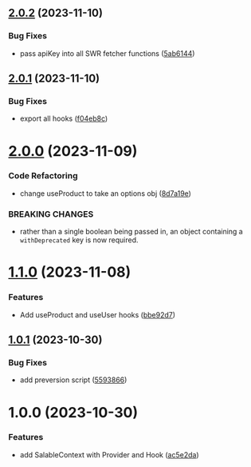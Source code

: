 ## [2.0.2](https://github.com/Salable/react-utils/compare/v2.0.1...v2.0.2) (2023-11-10)


### Bug Fixes

* pass apiKey into all SWR fetcher functions ([5ab6144](https://github.com/Salable/react-utils/commit/5ab614406f9881273bc9a87c281ab276eb971a7e))

## [2.0.1](https://github.com/Salable/react-utils/compare/v2.0.0...v2.0.1) (2023-11-10)


### Bug Fixes

* export all hooks ([f04eb8c](https://github.com/Salable/react-utils/commit/f04eb8cb4b8ba515f0b095fa921665eea80e6691))

# [2.0.0](https://github.com/Salable/react-utils/compare/v1.1.0...v2.0.0) (2023-11-09)


### Code Refactoring

* change useProduct to take an options obj ([8d7a19e](https://github.com/Salable/react-utils/commit/8d7a19e8c9c1e97f03b3641bacdbb938e1efbab5))


### BREAKING CHANGES

* rather than a single boolean being passed in, an object containing a `withDeprecated` key is now required.

# [1.1.0](https://github.com/Salable/react-utils/compare/v1.0.1...v1.1.0) (2023-11-08)


### Features

* Add useProduct and useUser hooks ([bbe92d7](https://github.com/Salable/react-utils/commit/bbe92d795952ef45401d28768d335ee4f9d7e278))

## [1.0.1](https://github.com/Salable/react-utils/compare/v1.0.0...v1.0.1) (2023-10-30)


### Bug Fixes

* add preversion script ([5593866](https://github.com/Salable/react-utils/commit/5593866264303ccf2f7aab93ca5403587ee4aafc))

# 1.0.0 (2023-10-30)


### Features

* add SalableContext with Provider and Hook ([ac5e2da](https://github.com/Salable/react-utils/commit/ac5e2dae100a77f3da6529abee80196e52282550))
